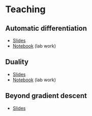 # Teaching

## Automatic differentiation

 * [Slides](http://www.mblondel.org/teaching/autodiff-2020.pdf)
 * [Notebook](https://colab.research.google.com/github/mblondel/teaching/blob/main/autodiff-2020/autodiff_lab_work.ipynb) (lab work)

## Duality

 * [Slides](http://www.mblondel.org/teaching/duality-2020.pdf)
 * [Notebook](https://colab.research.google.com/github/mblondel/teaching/blob/main/duality-2020/duality_lab_work.ipynb) (lab work)

## Beyond gradient descent

 * [Slides](http://www.mblondel.org/teaching/beyond-gd-2020.pdf)
